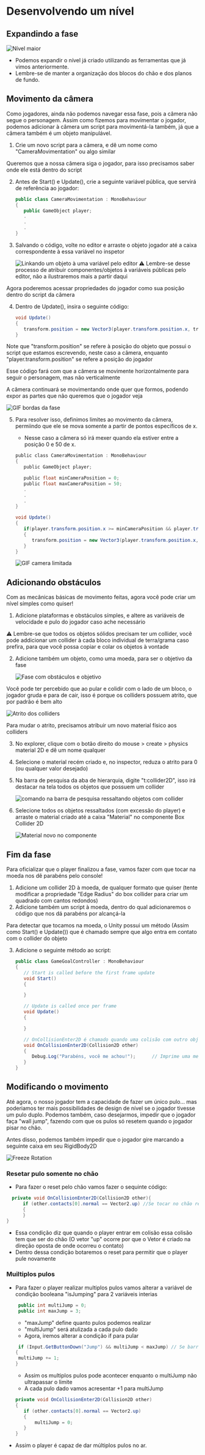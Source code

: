 # Desenvolvendo um nível
## Expandindo a fase

![Nível maior](https://media.discordapp.net/attachments/1105270961391030293/1138155828591988897/image.png?width=987&height=502)

- Podemos expandir o nível já criado utilizando as ferramentas que já vimos anteriormente.
- Lembre-se de manter a organização dos blocos do chão e dos planos de fundo.

## Movimento da câmera

Como jogadores, ainda não podemos navegar essa fase, pois a câmera não segue o personagem.
Assim como fizemos para movimentar o jogador, podemos adicionar à câmera um script para movimentá-la também, já que a câmera também é um objeto manipulável.

1. Crie um novo script para a câmera, e dê um nome como "CameraMovimentation" ou algo similar

Queremos que a nossa câmera siga o jogador, para isso precisamos saber onde ele está dentro do script

2. Antes de Start() e Update(), crie a seguinte variável pública, que servirá de referência ao jogador:
   ```C#
   public class CameraMovimentation : MonoBehaviour
   {
      public GameObject player;
      .
      .
      .
   }
   ```

3. Salvando o código, volte no editor e arraste o objeto jogador até a caixa correspondente à essa variável no inspetor
   
   ![Linkando um objeto à uma variável pelo editor](https://media.discordapp.net/attachments/1105270961391030293/1138160991784403056/image.png?width=1013&height=411)
  ⚠ Lembre-se desse processo de atribuir componentes/objetos à variáveis públicas pelo editor, não a ilustraremos mais a partir daqui

Agora poderemos acessar propriedades do jogador como sua posição dentro do script da câmera

4. Dentro de Update(), insira o seguinte código:
   ```C#
   void Update()
   {
      transform.position = new Vector3(player.transform.position.x, transform.position.y, transform.position.z);
   }

   ```


Note que "transform.position" se refere à posição do objeto que possui o script que estamos escrevendo, neste caso a câmera, enquanto "player.transform.position" se refere a posição do jogador

Esse código fará com que a câmera se movimente horizontalmente para seguir o personagem, mas não verticalmente

A câmera continuará se movimentando onde quer que formos, podendo expor as partes que não queremos que o jogador veja

   
   ![GIF bordas da fase](https://cdn.discordapp.com/attachments/1105270961391030293/1138166371155451934/ezgif-5-15d373520c.gif)

5. Para resolver isso, definimos limites ao movimento da câmera, permiindo que ele se mova somente a partir de pontos específicos de x.
   - Nesse caso a câmera só irá mexer quando ela estiver entre a posição 0 e 50 de x.
     
   ```C
   public class CameraMovimentation : MonoBehaviour
   {
      public GameObject player;

      public float minCameraPosition = 0;
      public float maxCameraPosition = 50;
      .
      .
      .
   }
   ```
   ```C#
   void Update()
   {
      if(player.transform.position.x >= minCameraPosition && player.transform.position.x <= maxCameraPosition)
      {
         transform.position = new Vector3(player.transform.position.x, transform.position.y, transform.position.z);
      }
   }
   ```


   ![GIF camera limitada](https://cdn.discordapp.com/attachments/1105270961391030293/1138169314051117167/ezgif-5-49fbdd9a31.gif)

## Adicionando obstáculos
Com as mecânicas básicas de movimento feitas, agora você pode criar um nível símples como quiser!
1. Adicione plataformas e obstáculos símples, e altere as variáveis de velocidade e pulo do jogador caso ache necessário

⚠ Lembre-se que todos os objetos sólidos precisam ter um collider, você pode addicionar um collider à cada bloco individual de terra/grama caso prefira, para que você possa copiar e colar os objetos à vontade

2. Adicione também um objeto, como uma moeda, para ser o objetivo da fase

   ![Fase com obstáculos e objetivo](https://media.discordapp.net/attachments/1105270961391030293/1138173132260257873/image.png?width=962&height=213)

Você pode ter percebido que ao pular e colidir com o lado de um bloco, o jogador gruda e para de cair, isso é porque os colliders possuem atrito, que por padrão é bem alto


   ![Atrito dos colliders](https://cdn.discordapp.com/attachments/1105270961391030293/1138174800209121400/ezgif-5-893fff0024.gif)

Para mudar o atrito, precisamos atribuir um novo material físico aos colliders

3. No explorer, clique com o botão direito do mouse > create > physics material 2D e dê um nome qualquer
4. Selecione o material recém criado e, no inspector, reduza o atrito para 0 (ou qualquer valor desejado)
5. Na barra de pesquisa da aba de hierarquia, digite "t:collider2D", isso irá destacar na tela todos os objetos que possuem um collider

   ![comando na barra de pesquisa ressaltando objetos com collider](https://cdn.discordapp.com/attachments/1105270961391030293/1138177172549423206/image.png)

6. Selecione todos os objetos ressaltados (com excessão do player) e arraste o material criado até a caixa "Material" no componente Box Collider 2D

   ![Material novo no componente](https://cdn.discordapp.com/attachments/1105270961391030293/1138178002275020930/image.png)
   

## Fim da fase

Para oficializar que o player finalizou a fase, vamos fazer com que tocar na moeda nos dê parabéns pelo console!

1. Adicione um collider 2D à moeda, de qualquer formato que quiser (tente modificar a propriedade "Edge Radius" do box collider para criar um quadrado com cantos redondos)
2. Adicione também um script à moeda, dentro do qual adicionaremos o código que nos dá parabéns por alcançá-la

Para detectar que tocamos na moeda, o Unity possui um método (Assim como Start() e Update()) que é chamado sempre que algo entra em contato com o collider do objeto

3. Adicione o seguinte método ao script:
   ```C#
   public class GameGoalController : MonoBehaviour
   {
      // Start is called before the first frame update
      void Start()
      {

      }

      // Update is called once per frame
      void Update()
      {

      }

      // OnCollisionEnter2D é chamado quando uma colisão com outro objeto se inicia
      void OnCollisionEnter2D(Collision2D other)
      {
         Debug.Log("Parabéns, você me achou!");      // Imprime uma mensagem ao console
      }
   }
   ```
## Modificando o movimento
Até agora, o nosso jogador tem a capacidade de fazer um único pulo... mas poderiamos ter mais possibilidades de design de nível se o jogador tivesse um pulo duplo.
Podemos também, caso desejarmos, impedir que o jogador faça "wall jump", fazendo com que os pulos só resetem quando o jogador pisar no chão.

Antes disso, podemos também impedir que o jogador gire marcando a seguinte caixa em seu RigidBody2D

![Freeze Rotation](https://cdn.discordapp.com/attachments/1105270961391030293/1142611945812414494/image.png)

### Resetar pulo somente no chão
 - Para fazer o reset pelo chão vamos fazer o sequinte código:

```C#
  private void OnCollisionEnter2D(Collision2D other){
      if (other.contacts[0].normal == Vector2.up) //Se tocar no chão reseta pulo
      {
      }
}
```   
- Essa condição diz que quando o player entrar em colisão essa colisão tem que ser do chão (O vetor "up" ocorre por que o Vetor é criado na direção oposta de onde ocorreu o contato)
- Dentro dessa condição botaremos o reset para permitir que o player pule novamente

### Muiltiplos pulos
- Para fazer o player realizar multiplos pulos vamos alterar a variável de condição booleana "isJumping" para 2 variáveis interias
  
  ```C#
   public int multiJump = 0;
   public int maxJump = 3;
  ```
   - "maxJump" define quanto pulos podemos realizar
   - "multiJump" será atulizada a cada pulo dado
   - Agora, iremos alterar a condição if para pular
  
  ```C#
   if (Input.GetButtonDown("Jump") && multiJump < maxJump) // Se barra de espaço foi apertada E pulos disponíveis < pulos máximo
  {
   multiJump += 1;
  }
  ```
   - Assim os multiplos pulos pode acontecer enquanto o multiJump não ultrapassar o limite
   - A cada pulo dado vamos acresentar +1 para multiJump
  
  ```C#
  private void OnCollisionEnter2D(Collision2D other)
  {
     if (other.contacts[0].normal == Vector2.up)
     {
         multiJump = 0;
     }
  }
  ```
 - Assim o player é capaz de dar múltiplos pulos no ar.



